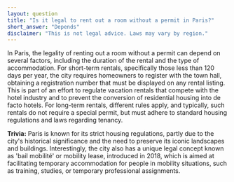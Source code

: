 ```yaml
---
layout: question
title: "Is it legal to rent out a room without a permit in Paris?"
short_answer: "Depends"
disclaimer: "This is not legal advice. Laws may vary by region."
---
```


In Paris, the legality of renting out a room without a permit can depend on several factors, including the duration of the rental and the type of accommodation. For short-term rentals, specifically those less than 120 days per year, the city requires homeowners to register with the town hall, obtaining a registration number that must be displayed on any rental listing. This is part of an effort to regulate vacation rentals that compete with the hotel industry and to prevent the conversion of residential housing into de facto hotels. For long-term rentals, different rules apply, and typically, such rentals do not require a special permit, but must adhere to standard housing regulations and laws regarding tenancy.

**Trivia:** Paris is known for its strict housing regulations, partly due to the city's historical significance and the need to preserve its iconic landscapes and buildings. Interestingly, the city also has a unique legal concept known as 'bail mobilité' or mobility lease, introduced in 2018, which is aimed at facilitating temporary accommodation for people in mobility situations, such as training, studies, or temporary professional assignments.
